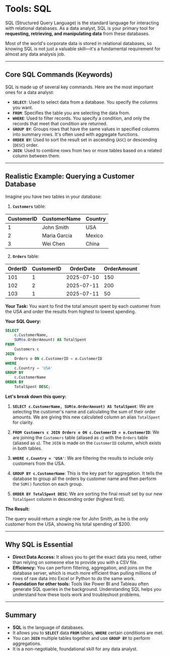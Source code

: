 # Tools: SQL

SQL (Structured Query Language) is the standard language for interacting with relational databases. As a data analyst, SQL is your primary tool for **requesting, retrieving, and manipulating data** from these databases.

Most of the world's corporate data is stored in relational databases, so knowing SQL is not just a valuable skill—it's a fundamental requirement for almost any data analysis job.

---

## Core SQL Commands (Keywords)

SQL is made up of several key commands. Here are the most important ones for a data analyst:

*   **`SELECT`**: Used to select data from a database. You specify the columns you want.
*   **`FROM`**: Specifies the table you are selecting the data from.
*   **`WHERE`**: Used to filter records. You specify a condition, and only the records that meet that condition are returned.
*   **`GROUP BY`**: Groups rows that have the same values in specified columns into summary rows. It's often used with aggregate functions.
*   **`ORDER BY`**: Used to sort the result set in ascending (`ASC`) or descending (`DESC`) order.
*   **`JOIN`**: Used to combine rows from two or more tables based on a related column between them.

---

## Realistic Example: Querying a Customer Database

Imagine you have two tables in your database:

1.  **`Customers`** table:

| CustomerID | CustomerName | Country |
|------------|--------------|---------|
| 1          | John Smith   | USA     |
| 2          | Maria Garcia | Mexico  |
| 3          | Wei Chen     | China   |

2.  **`Orders`** table:

| OrderID | CustomerID | OrderDate  | OrderAmount |
|---------|------------|------------|-------------|
| 101     | 1          | 2025-07-10 | 150         |
| 102     | 2          | 2025-07-11 | 200         |
| 103     | 1          | 2025-07-11 | 50          |

**Your Task:** You want to find the total amount spent by each customer from the USA and order the results from highest to lowest spending.

**Your SQL Query:**

```sql
SELECT
    c.CustomerName,
    SUM(o.OrderAmount) AS TotalSpent
FROM
    Customers c
JOIN
    Orders o ON c.CustomerID = o.CustomerID
WHERE
    c.Country = 'USA'
GROUP BY
    c.CustomerName
ORDER BY
    TotalSpent DESC;
```

**Let's break down this query:**

1.  **`SELECT c.CustomerName, SUM(o.OrderAmount) AS TotalSpent`**: We are selecting the customer's name and calculating the sum of their order amounts. We are giving this new calculated column an alias `TotalSpent` for clarity.

2.  **`FROM Customers c JOIN Orders o ON c.CustomerID = o.CustomerID`**: We are joining the `Customers` table (aliased as `c`) with the `Orders` table (aliased as `o`). The `JOIN` is made on the `CustomerID` column, which exists in both tables.

3.  **`WHERE c.Country = 'USA'`**: We are filtering the results to include only customers from the USA.

4.  **`GROUP BY c.CustomerName`**: This is the key part for aggregation. It tells the database to group all the orders by customer name and then perform the `SUM()` function on each group.

5.  **`ORDER BY TotalSpent DESC`**: We are sorting the final result set by our new `TotalSpent` column in descending order (highest first).

**The Result:**

The query would return a single row for John Smith, as he is the only customer from the USA, showing his total spending of $200.

---

## Why SQL is Essential

-   **Direct Data Access:** It allows you to get the exact data you need, rather than relying on someone else to provide you with a CSV file.
-   **Efficiency:** You can perform filtering, aggregation, and joins on the database server, which is much more efficient than pulling millions of rows of raw data into Excel or Python to do the same work.
-   **Foundation for other tools:** Tools like Power BI and Tableau often generate SQL queries in the background. Understanding SQL helps you understand how these tools work and troubleshoot problems.

---

## Summary

-   **SQL** is the language of databases.
-   It allows you to **`SELECT`** data **`FROM`** tables, **`WHERE`** certain conditions are met.
-   You can **`JOIN`** multiple tables together and use **`GROUP BY`** to perform aggregations.
-   It is a non-negotiable, foundational skill for any data analyst.
